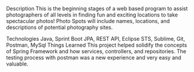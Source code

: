 Description
This is the beginning stages of a web based program to assist photographers of all levels in finding fun and exciting locations to take spectacular photos! Photo Spots will include names, locations, and descriptions of potential photography sites. 

Technologies
Java, Sprint Boot JPA, REST API, Eclipse STS, Sublime, Git, Postman, MySql
Things Learned
This project helped solidify the concepts of Spring Framework and how services, controllers, and repositories. The testing process with postman was a new experience and very easy and valuable.
